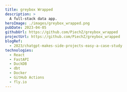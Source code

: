 ```yaml
---
title: greybox Wrapped
description: >
  A full-stack data app.
heroImage: ./images/greybox_wrapped.png
pubDate: 2023-04-05
githubUrl: https://github.com/PiechZ/greybox_wrapped
projectUrl: https://github.com/PiechZ/greybox_wrapped
blogRef:
  - 2023/chatgpt-makes-side-projects-easy-a-case-study
technologies:
  - React
  - FastAPI
  - DuckDB
  - dbt
  - Docker
  - GitHub Actions
  - fly.io
---
```

